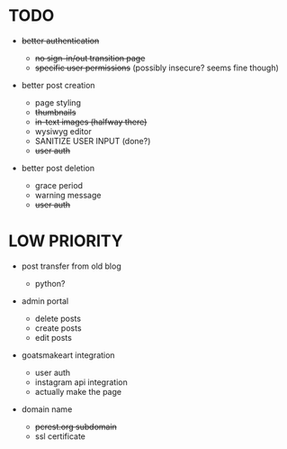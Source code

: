 # TODO

- ~~better authentication~~
     - ~~no sign-in/out transition page~~
     - ~~specific user permissions~~ (possibly insecure? seems fine though)

- better post creation
     - page styling
     - ~~thumbnails~~
     - ~~in-text images (halfway there)~~
     - wysiwyg editor
     - SANITIZE USER INPUT (done?)
     - ~~user auth~~

- better post deletion
     - grace period
     - warning message
     - ~~user auth~~

# LOW PRIORITY

- post transfer from old blog
     - python?

- admin portal
  - delete posts
  - create posts
  - edit posts

- goatsmakeart integration
  - user auth
  - instagram api integration
  - actually make the page

- domain name
     - ~~pcrest.org subdomain~~
     - ssl certificate